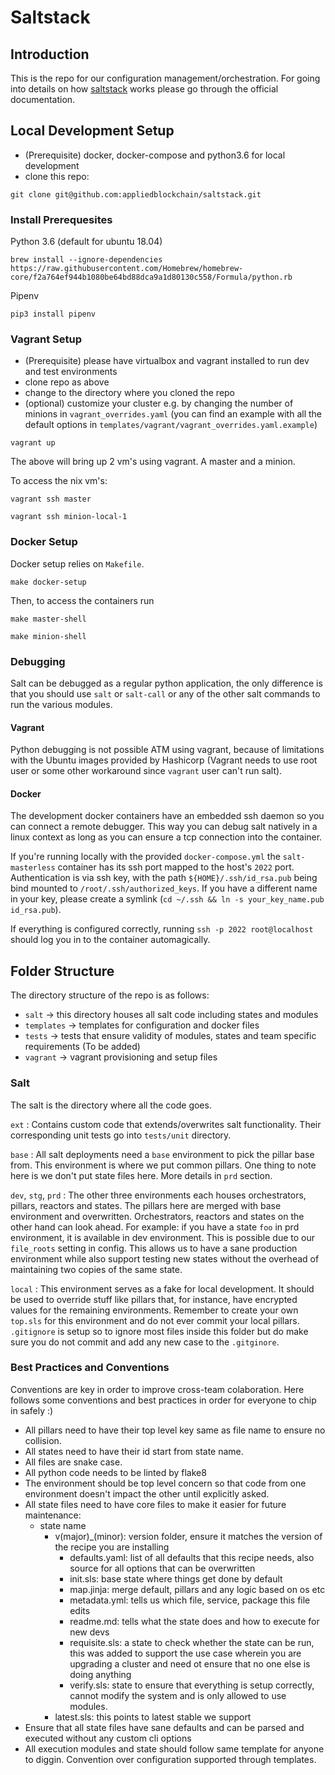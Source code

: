 # Saltstack

## Introduction
This is the repo for our configuration management/orchestration. For going into details on how [saltstack](https://docs.saltstack.com/en/latest/contents.html) works please go through the official documentation.

## Local Development Setup
- (Prerequisite) docker, docker-compose and python3.6 for local development
- clone this repo:
```
git clone git@github.com:appliedblockchain/saltstack.git
```

### Install Prerequesites

Python 3.6 (default for ubuntu 18.04)
```
brew install --ignore-dependencies https://raw.githubusercontent.com/Homebrew/homebrew-core/f2a764ef944b1080be64bd88dca9a1d80130c558/Formula/python.rb
```

Pipenv
```
pip3 install pipenv
```

### Vagrant Setup
- (Prerequisite) please have virtualbox and vagrant installed to run dev and test environments
- clone repo as above
- change to the directory where you cloned the repo
- (optional) customize your cluster e.g. by changing the number of minions in `vagrant_overrides.yaml` (you can find an example with all the default options in `templates/vagrant/vagrant_overrides.yaml.example`)

```
vagrant up
```
The above will bring up 2 vm's using vagrant. A master and a minion.

To access the nix vm's:
```
vagrant ssh master
```
```
vagrant ssh minion-local-1
```

### Docker Setup
Docker setup relies on `Makefile`.

```
make docker-setup
```

Then, to access the containers run
```
make master-shell
```

```
make minion-shell
```

### Debugging

Salt can be debugged as a regular python application, the only difference is that you should use `salt` or `salt-call` or any of the other salt commands to run the various modules.

#### Vagrant

Python debugging is not possible ATM using vagrant, because of limitations with the Ubuntu images provided by Hashicorp (Vagrant needs to use root user or some other workaround since `vagrant` user can't run salt).

#### Docker

The development docker containers have an embedded ssh daemon so you can connect a remote debugger. This way you can debug salt natively in a linux context as long as you can ensure a tcp connection into the container.

If you're running locally with the provided `docker-compose.yml` the `salt-masterless` container has its ssh port mapped to the host's `2022` port. Authentication is via ssh key, with the path `${HOME}/.ssh/id_rsa.pub` being bind mounted to `/root/.ssh/authorized_keys`. If you have a different name in your key, please create a symlink (`cd ~/.ssh && ln -s your_key_name.pub id_rsa.pub`).

If everything is configured correctly, running `ssh -p 2022 root@localhost` should log you in to the container automagically.


## Folder Structure
The directory structure of the repo is as follows:
- `salt` -> this directory houses all salt code including states and modules
- `templates` -> templates for configuration and docker files
- `tests` -> tests that ensure validity of modules, states and team specific requirements (To be added)
- `vagrant` -> vagrant provisioning and setup files


### Salt
The salt is the directory where all the code goes.
  
`ext` : Contains custom code that extends/overwrites salt functionality. Their corresponding unit tests go into `tests/unit` directory.

`base` : All salt deployments need a `base` environment to pick the pillar base from. This environment is where we put common pillars. One thing to note here is we don't put state files here. More details in `prd` section.

`dev`, `stg`, `prd` : The other three environments each houses orchestrators, pillars, reactors and states. The pillars here are merged with base environment and overwritten. Orchestrators, reactors and states on the other hand can look ahead. For example: if you have a state `foo` in prd environment, it is available in dev environment. This is possible due to our `file_roots` setting in config. This allows us to have a sane production environment while also support testing new states without the overhead of maintaining two copies of the same state.

`local` : This environment serves as a fake for local development. It should be used to override stuff like pillars that, for instance,
have encrypted values for the remaining environments. Remember to create your own `top.sls` for this environment and do not ever commit your local pillars. `.gitignore` is setup so to ignore most files inside this folder but do make sure you do not commit and add any new case to the `.gitginore`.

### Best Practices and Conventions
Conventions are key in order to improve cross-team colaboration. Here follows some conventions and best practices in order for everyone to chip in safely :)
- All pillars need to have their top level key same as file name to ensure no collision.
- All states need to have their id start from state name.
- All files are snake case.
- All python code needs to be linted by flake8
- The environment should be top level concern so that code from one environment doesn't impact the other until explicitly asked.
- All state files need to have core files to make it easier for future maintenance:
    + state name
        * v(major)_(minor): version folder, ensure it matches the version of the recipe you are installing
            - defaults.yaml: list of all defaults that this recipe needs, also source for all options that can be overwritten
            - init.sls:  base state where things get done by default
            - map.jinja: merge default, pillars and any logic based on os etc
            - metadata.yml: tells us which file, service, package this file edits
            - readme.md: tells what the state does and how to execute for new devs
            - requisite.sls: a state to check whether the state can be run, this was added to support the use case wherein you are upgrading a cluster and need ot ensure that no one else is doing anything
            - verify.sls: state to ensure that everything is setup correctly, cannot modify the system and is only allowed to use modules.
        * latest.sls: this points to latest stable we support
- Ensure that all state files have sane defaults and can be parsed and executed without any custom cli options
- All execution modules and state should follow same template for anyone to diggin. Convention over configuration supported through templates.
